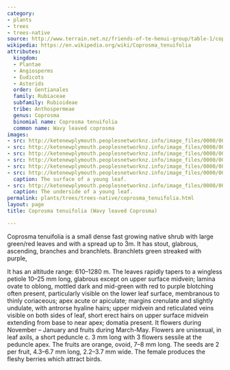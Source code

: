 ```yaml
---
category:
- plants
- trees
- trees-native
source: http://www.terrain.net.nz/friends-of-te-henui-group/table-1/coprosma-thin-leaved-coprosma-tenuifolia.html
wikipedia: https://en.wikipedia.org/wiki/Coprosma_tenuifolia
attributes:
  kingdom:
  - Plantae
  - Angiosperms
  - Eudicots
  - Asterids
  order: Gentianales
  family: Rubiaceae
  subfamily: Rubioideae
  tribe: Anthospermeae
  genus: Coprosma
  binomial name: Coprosma tenuifolia
  common name: Wavy leaved coprosma
images:
- src: http://ketenewplymouth.peoplesnetworknz.info/image_files/0000/0002/2214/Coprosma_tenuifolia__Thin-leaved_Coprosma-5.JPG
- src: http://ketenewplymouth.peoplesnetworknz.info/image_files/0000/0002/2219/Coprosma_tenuifolia__Thin-leaved_Coprosma-6.JPG
- src: http://ketenewplymouth.peoplesnetworknz.info/image_files/0000/0002/2224/Coprosma_tenuifolia__Thin-leaved_Coprosma.JPG
- src: http://ketenewplymouth.peoplesnetworknz.info/image_files/0000/0002/2209/Coprosma_tenuifolia__Thin-leaved_Coprosma-4.JPG
- src: http://ketenewplymouth.peoplesnetworknz.info/image_files/0000/0002/2204/Coprosma_tenuifolia__Thin-leaved_Coprosma-3.JPG
- src: http://ketenewplymouth.peoplesnetworknz.info/image_files/0000/0003/2184/Coprosma_tenuifolia__002.JPG
  caption: The surface of a young leaf.
- src: http://ketenewplymouth.peoplesnetworknz.info/image_files/0000/0003/2189/Coprosma_tenuifolia-004.JPG
  caption: The underside of a young leaf.
permalink: plants/trees/trees-native/coprosma_tenuifolia.html
layout: page
title: Coprosma tenuifolia (Wavy leaved Coprosma)

---
```

Coprosma tenuifolia is a small dense fast growing native shrub with large green/red leaves and with a spread up to 3m. It has stout, glabrous, ascending, branches and branchlets. Branchlets green streaked with purple, 

It has an altitude range: 610–1280 m.
The leaves rapidly tapers to a wingless petiole 10–25 mm long, glabrous except on upper surface midvein; lamina ovate to oblong, mottled dark and mid-green with red to purple blotching often present, particularly visible on the lower leaf surface, membranous to thinly coriaceous; apex acute or apiculate; margins crenulate and slightly undulate, with antrorse hyaline hairs; upper midvein and reticulated veins visible on both sides of leaf, short erect hairs on upper surface midvein extending from base to near apex; domatia present.
It flowers during November – January and fruits during March-May. Flowers are unisexual, in leaf axils, a short peduncle c. 3 mm long with 3 flowers sessile at the peduncle apex.
The fruits are orange, ovoid, 7–8 mm long. 
The seeds are 2 per fruit, 4.3–6.7 mm long, 2.2–3.7 mm wide.
The female produces the fleshy berries which attract birds.
